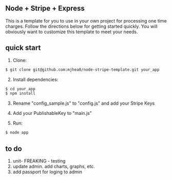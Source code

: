 ## Node + Stripe + Express

This is a template for you to use in your own project for processing one time charges. Follow the directions below for getting started quickly. You will obviously want to customize this template to meet your needs. 

## quick start

1. Clone:
```sh
$ git clone git@github.com:mjhea0/node-stripe-template.git your_app
```

2. Install dependencies:
```sh
$ cd your_app
$ npm install
```

3. Rename "config_sample.js" to "config.js" and add your Stripe Keys

4. Add your PublishableKey to "main.js"

5. Run:
```sh
$ node app
```

## to do

1. unit- FREAKING - testing
2. update admin. add charts, graphs, etc.
3. add passport for loging to admin
